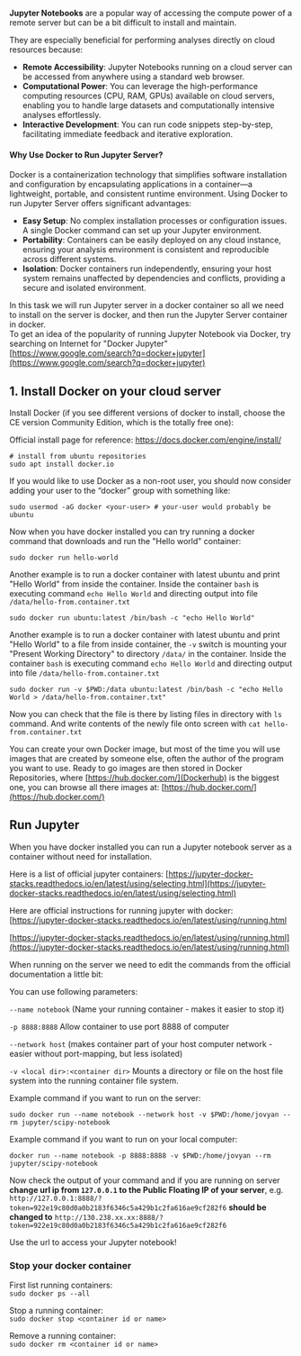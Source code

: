 **Jupyter Notebooks** are a popular way of accessing the compute power of a remote server but can be a bit difficult to install and maintain.


They are especially beneficial for performing analyses directly on cloud resources because:

- **Remote Accessibility**: Jupyter Notebooks running on a cloud server can be accessed from anywhere using a standard web browser.
- **Computational Power**: You can leverage the high-performance computing resources (CPU, RAM, GPUs) available on cloud servers, enabling you to handle large datasets and computationally intensive analyses effortlessly.
- **Interactive Development**: You can run code snippets step-by-step, facilitating immediate feedback and iterative exploration.

#### Why Use Docker to Run Jupyter Server?

Docker is a containerization technology that simplifies software installation and configuration by encapsulating applications in a container—a lightweight, portable, and consistent runtime environment. Using Docker to run Jupyter Server offers significant advantages:

- **Easy Setup**: No complex installation processes or configuration issues. A single Docker command can set up your Jupyter environment.
- **Portability**: Containers can be easily deployed on any cloud instance, ensuring your analysis environment is consistent and reproducible across different systems.
- **Isolation**: Docker containers run independently, ensuring your host system remains unaffected by dependencies and conflicts, providing a secure and isolated environment.

In this task we will run Jupyter server in a docker container so all we need to install on the server is docker, and then run the Jupyter Server container in docker.
<br>
To get an idea of the popularity of running Jupyter Notebook via Docker, try searching on Internet for "Docker Jupyter" [https://www.google.com/search?q=docker+jupyter](https://www.google.com/search?q=docker+jupyter)

## 1. Install Docker on your cloud server
Install Docker (if you see different versions of docker to install, choose the CE version Community Edition, which is the totally free one):

Official install page for reference:
https://docs.docker.com/engine/install/

    # install from ubuntu repositories
    sudo apt install docker.io


If you would like to use Docker as a non-root user, you should now consider adding your user to the “docker” group with something like:

    sudo usermod -aG docker <your-user> # your-user would probably be ubuntu

Now when you have docker installed you can try running a docker command that downloads and run the "Hello world" container:

    sudo docker run hello-world

Another example is to run a docker container with latest ubuntu and print "Hello World" from inside the container. Inside the container `bash` is executing command `echo Hello World` and directing output into file `/data/hello-from.container.txt`

    sudo docker run ubuntu:latest /bin/bash -c "echo Hello World"

Another example is to run a docker container with latest ubuntu and print "Hello World" to a file from inside container, the `-v` switch is mounting your "Present Working Directory" to directory `/data/` in the container. Inside the container `bash` is executing command `echo Hello World` and directing output into file `/data/hello-from.container.txt`

    sudo docker run -v $PWD:/data ubuntu:latest /bin/bash -c "echo Hello World > /data/hello-from.container.txt"

Now you can check that the file is there by listing files in directory with `ls` command. And write contents of the newly file onto screen with `cat hello-from.container.txt`

You can create your own Docker image, but most of the time you will use images that are created by someone else, often the author of the program you want to use. Ready to go images are then stored in Docker Repositories, where [https://hub.docker.com/](Dockerhub) is the biggest one, you can browse all there images at: [https://hub.docker.com/](https://hub.docker.com/)


## Run Jupyter
When you have docker installed you can run a Jupyter notebook server as a container without need for installation.

Here is a list of official jupyter containers: [https://jupyter-docker-stacks.readthedocs.io/en/latest/using/selecting.html](https://jupyter-docker-stacks.readthedocs.io/en/latest/using/selecting.html)

Here are official instructions for running jupyter with docker: [https://jupyter-docker-stacks.readthedocs.io/en/latest/using/running.html

 [https://jupyter-docker-stacks.readthedocs.io/en/latest/using/running.html](https://jupyter-docker-stacks.readthedocs.io/en/latest/using/running.html)

When running on the server we need to edit the commands from the official documentation a little bit:

You can use following parameters:

`--name notebook` (Name your running container - makes it easier to stop it)

`-p 8888:8888` Allow container to use port 8888 of computer

`--network host` (makes container part of your host computer network - easier without port-mapping, but less isolated)

`-v <local dir>:<container dir>` Mounts a directory or file on the host file system into the running container file system.


Example command if you want to run on the server:

    sudo docker run --name notebook --network host -v $PWD:/home/jovyan --rm jupyter/scipy-notebook

Example command if you want to run on your local computer:

    docker run --name notebook -p 8888:8888 -v $PWD:/home/jovyan --rm jupyter/scipy-notebook

Now check the output of your command and if you are running on server **change url ip from `127.0.0.1` to the Public Floating IP of your server**, e.g. `http://127.0.0.1:8888/?token=922e19c80d0a0b2183f6346c5a429b1c2fa616ae9cf282f6` **should be changed to** `http://130.238.xx.xx:8888/?token=922e19c80d0a0b2183f6346c5a429b1c2fa616ae9cf282f6`

Use the url to access your Jupyter notebook!



### Stop your docker container

First list running containers:<br>
`sudo docker ps --all`

Stop a running container:<br>
`sudo docker stop <container id or name>`

Remove a running container:<br>
`sudo docker rm <container id or name>`





